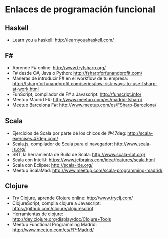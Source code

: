 # Enlaces de programación funcional

## Haskell

- Learn you a haskell: http://learnyouahaskell.com/

## F\#

- Aprende F# online: http://www.tryfsharp.org/
- F# desde C#, Java o Python: http://fsharpforfunandprofit.com/
- Maneras de introducir F# en el workflow de tu empresa: http://fsharpforfunandprofit.com/series/low-risk-ways-to-use-fsharp-at-work.html
- FunScript, compilador de F# a Javascript: http://funscript.info/
- Meetup Madrid F#: http://www.meetup.com/es/madrid-fsharp/
- Meetup Barcelona F#: http://www.meetup.com/es/FSharp-Barcelona/
  
## Scala

- Ejercicios de Scala por parte de los chicos de @47deg: http://scala-exercises.47deg.com/
- Scala.js, compilador de Scala para el navegador: http://www.scala-js.org/
- SBT, la herramienta de Build de Scala: http://www.scala-sbt.org/
- Scala con InteliJ: https://www.jetbrains.com/idea/features/scala.html
- Scala con Eclipse: http://scala-ide.org/
- Meetup ScalaMad: http://www.meetup.com/scala-programming-madrid/

## Clojure
- Try Clojure, aprende Clojure online: http://www.tryclj.com/
- ClojureScript, compila clojure a Javascript: https://github.com/clojure/clojurescript
- Herramientas de clojure: http://dev.clojure.org/display/doc/Clojure+Tools
- Meetup Functional Programming Madrid: http://www.meetup.com/es/FP-Madrid/

